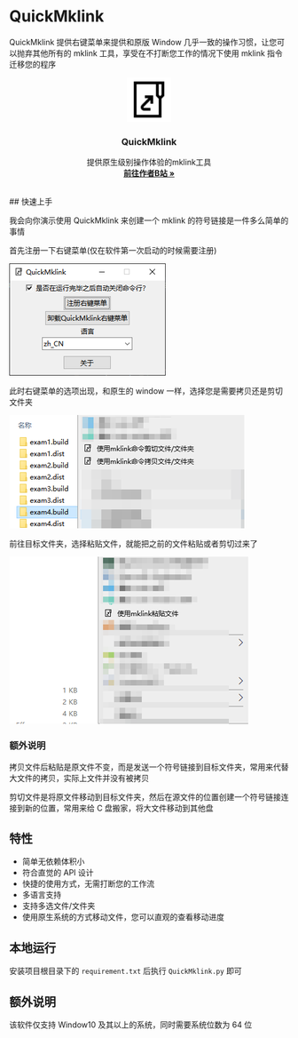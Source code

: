 # QuickMklink

QuickMklink 提供右键菜单来提供和原版 Window 几乎一致的操作习惯，让您可以抛弃其他所有的 mklink 工具，享受在不打断您工作的情况下使用 mklink 指令迁移您的程序


<p align="center">
  <a>
    <img src="./assets/images/logo.png" alt="Logo" width="80" height="80">
  </a>

  <h3 align="center">QuickMklink</h3>
  <p align="center">
    提供原生级别操作体验的mklink工具
    <br />
    <a href="https://space.bilibili.com/282527875"><strong>前往作者B站 »</strong></a>
    <br />
    <br />
</p>
## 快速上手

我会向你演示使用 QuickMklink 来创建一个 mklink 的符号链接是一件多么简单的事情

首先注册一下右键菜单(仅在软件第一次启动的时候需要注册)

![Clip_2024-08-26_22-00-19](./README_CN.assets/Clip_2024-08-26_22-00-19.png)

此时右键菜单的选项出现，和原生的 window 一样，选择您是需要拷贝还是剪切文件夹

![Clip_2024-08-26_21-59-01](./README_CN.assets/Clip_2024-08-26_21-59-01.png)

前往目标文件夹，选择粘贴文件，就能把之前的文件粘贴或者剪切过来了

![Clip_2024-08-26_22-02-13](./README_CN.assets/Clip_2024-08-26_22-02-13.png)

### 额外说明

拷贝文件后粘贴是原文件不变，而是发送一个符号链接到目标文件夹，常用来代替大文件的拷贝，实际上文件并没有被拷贝

剪切文件是将原文件移动到目标文件夹，然后在源文件的位置创建一个符号链接连接到新的位置，常用来给 C 盘搬家，将大文件移动到其他盘

## 特性

- 简单无依赖体积小
- 符合直觉的 API 设计
- 快捷的使用方式，无需打断您的工作流
- 多语言支持
- 支持多选文件/文件夹
- 使用原生系统的方式移动文件，您可以直观的查看移动进度

## 本地运行

安装项目根目录下的 `requirement.txt` 后执行  `QuickMklink.py` 即可

## 额外说明

该软件仅支持 Window10 及其以上的系统，同时需要系统位数为 64 位
